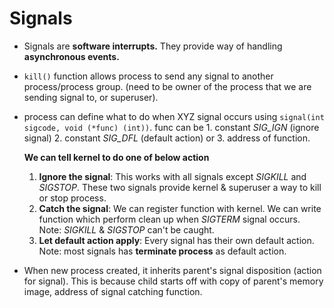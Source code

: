 # Signals

- Signals are **software interrupts.** They provide way of handling **asynchronous events.**
- `kill()` function allows process to send any signal to another process/process group. (need to be owner of the process that we are sending signal to, or superuser).
- process can define what to do when XYZ signal occurs using `signal(int sigcode, void (*func) (int))`. func can be 1. constant *SIG_IGN* (ignore signal) 2. constant *SIG_DFL* (default action) or 3. address of function.

  **We can tell kernel to do one of below action**
  1. **Ignore the signal**: This works with all signals except *SIGKILL* and *SIGSTOP*. These two signals provide kernel & superuser a way to kill or stop process.
  2. **Catch the signal**: We can register function with kernel. We can write function which perform clean up when *SIGTERM* signal occurs. Note: *SIGKILL* & *SIGSTOP* can't be caught.
  3. **Let default action apply**: Every signal has their own default action. Note: most signals has **terminate process** as default action.
- When new process created, it inherits parent's signal disposition (action for signal). This is because child starts off with copy of parent's memory image, address of signal catching function.